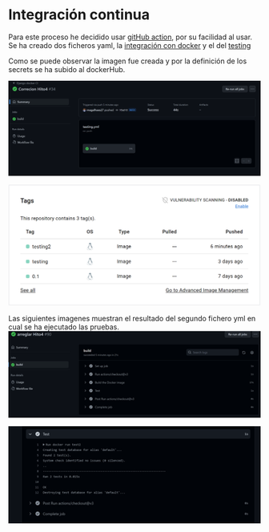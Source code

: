 # Integración continua
Para este proceso he decidido usar [gitHub action](https://docs.github.com/en/actions), por su facilidad al usar.
Se ha creado dos ficheros yaml, la [integración con docker](CostCo/.github/workflows/run-docker-image.yml) y el del [testing](CostCo/.github/workflows/testing.yml)

Como se puede observar la imagen fue creada y  por la definición de los secrets se ha subido al dockerHub.

![](img/docker_githubaction.png)

![](img/docker_hubtesting.png)

Las siguientes imagenes muestran el resultado del segundo fichero yml en cual se ha ejecutado las pruebas.
![](img/test_github.png)

![](img/test_github2.png)
